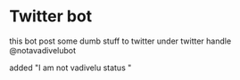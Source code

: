 # Twitter bot

this bot post some dumb stuff to twitter under twitter handle @notavadivelubot

added "I am not vadivelu status "